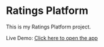 # Ratings Platform

This is my Ratings Platform project.

Live Demo: [Click here to open the app](http://http://44.201.193.194/)


